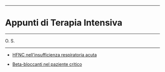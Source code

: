 

---

# Appunti di Terapia Intensiva
---

O. S.

---

* [HFNC nell'insufficienza respiratoria acuta](hfncemo.md)


* [Beta-bloccanti nel paziente critico](betabloccanti.md)
